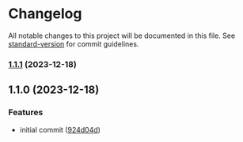 # Changelog

All notable changes to this project will be documented in this file. See [standard-version](https://github.com/conventional-changelog/standard-version) for commit guidelines.

### [1.1.1](https://github.com/danielsidauruk/cicd-gke-tf/compare/v1.1.0...v1.1.1) (2023-12-18)

## 1.1.0 (2023-12-18)


### Features

* initial commit ([924d04d](https://github.com/danielsidauruk/cicd-gke-tf/commit/924d04d5fce0bcc70021e45560a83698ca0866ce))
